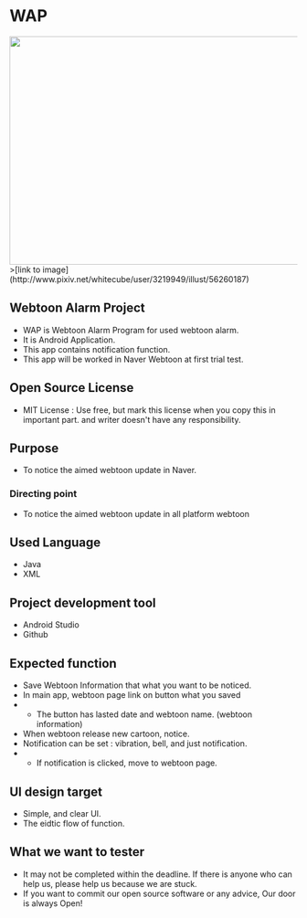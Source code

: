 # WAP
<img src="http://i67.tinypic.com/20sbz15.jpg" height = "400" width = "600">
>[link to image](http://www.pixiv.net/whitecube/user/3219949/illust/56260187)

## Webtoon Alarm Project

* WAP is Webtoon Alarm Program for used webtoon alarm.
* It is Android Application.
* This app contains notification function.
* This app will be worked in Naver Webtoon at first trial test.

## Open Source License

* MIT License : Use free, but mark this license when you copy this in important part. and writer doesn't have any responsibility.

## Purpose

* To notice the aimed webtoon update in Naver.

### Directing point

* To notice the aimed webtoon update in all platform webtoon

## Used Language

* Java
* XML

## Project development tool

* Android Studio
* Github

## Expected function

* Save Webtoon Information that what you want to be noticed.
* In main app, webtoon page link on button what you saved
*  - The button has lasted date and webtoon name. (webtoon information)
* When webtoon release new cartoon, notice.
* Notification can be set : vibration, bell, and just notification.
*  - If notification is clicked, move to webtoon page.    

## UI design target

* Simple, and clear UI.
* The eidtic flow of function.

## What we want to tester

* It may not be completed within the deadline. If there is anyone who can help us, please help us because we are stuck.
* If you want to commit our open source software or any advice, Our door is always Open!
